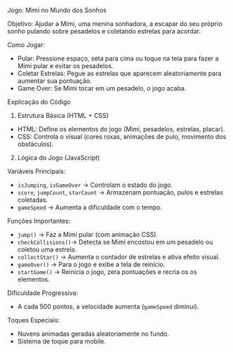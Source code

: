 Jogo: Mimi no Mundo dos Sonhos

Objetivo:
Ajudar a Mimi, uma menina sonhadora, a escapar do seu próprio sonho pulando sobre pesadelos e coletando estrelas para acordar.  

Como Jogar:
- Pular: Pressione espaço, seta para cima ou toque na tela para fazer a Mimi pular e evitar os pesadelos.  
- Coletar Estrelas: Pegue as estrelas que aparecem aleatoriamente para aumentar sua pontuação.  
- Game Over: Se Mimi tocar em um pesadelo, o jogo acaba.  

Explicação do Código

1. Estrutura Básica (HTML + CSS)  
- HTML: Define os elementos do jogo (Mimi, pesadelos, estrelas, placar).  
- CSS: Controla o visual (cores roxas, animações de pulo, movimento dos obstáculos).  

2. Lógica do Jogo (JavaScript) 

Variáveis Principais:
- `isJumping`, `isGameOver` → Controlam o estado do jogo.  
- `score`, `jumpCount`, `starCount` → Armazenam pontuação, pulos e estrelas coletadas.  
- `gameSpeed` → Aumenta a dificuldade com o tempo.  

Funções Importantes:
  
- `jump()` → Faz a Mimi pular (com animação CSS).  
- `checkCollisions()`→ Detecta se Mimi encostou em um pesadelo ou coletou uma estrela.  
- `collectStar()` → Aumenta o contador de estrelas e ativa efeito visual.  
- `gameOver()` → Para o jogo e exibe a tela de reinício.  
- `startGame()` → Reinicia o jogo, zera pontuações e recria os  os elementos.  

Dificuldade Progressiva:
- A cada 500 pontos, a velocidade aumenta (`gameSpeed` diminui).  

Toques Especiais: 
- Nuvens animadas geradas aleatoriamente no fundo.  
- Sistema de toque para mobile.
